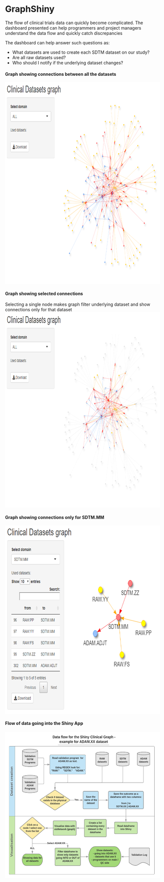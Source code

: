 # GraphShiny

The flow of clinical trials data can quickly become complicated. The dashboard presented can help programmers and project managers understand the data flow and quickly catch discrepancies

The dashboard can help answer such questions as:  
- What datasets are used to create each SDTM dataset on our study?
- Are all raw datasets used?
- Who should I notify if the underlying dataset changes?  

#### Graph showing connections between all the datasets
<img  width="885" height="655" src="https://github.com/mbalcerzak/GraphShiny/blob/master/img/shiny_graph.png">

#### Graph showing selected connections
Selecting a single node makes graph filter underlying dataset and show connections only for that dataset
<img  width="888" height="635" src="https://github.com/mbalcerzak/GraphShiny/blob/master/img/shiny_graph_select.png">

#### Graph showing connections only for SDTM.MM
<img  width="743" height="611" src="https://github.com/mbalcerzak/GraphShiny/blob/master/img/shiny_graph_mm.png">


#### Flow of data going into the Shiny App
<img  width="575" height="475" src="https://github.com/mbalcerzak/GraphShiny/blob/master/img/data_flow.png">
